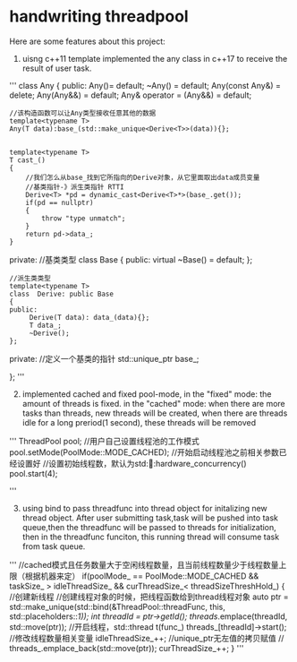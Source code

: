 # handwriting threadpool
Here are some features about this project:

1. uisng c++11 template  implemented the any class in c++17 to receive the result of user task.

'''
class Any
{
public:
    Any()= default;
    ~Any() = default;
    Any(const Any&) = delete;
    Any(Any&&) = default;
    Any& operator = (Any&&) = default;
    
    //该构造函数可以让Any类型接收任意其他的数据
    template<typename T>
    Any(T data):base_(std::make_unique<Derive<T>>(data)){};


    template<typename T>
    T cast_()
    {
        //我们怎么从base_找到它所指向的Derive对象，从它里面取出data成员变量
        //基类指针-》派生类指针 RTTI
        Derive<T> *pd = dynamic_cast<Derive<T>*>(base_.get());
        if(pd == nullptr)
        {
            throw "type unmatch";
        }
        return pd->data_;
    }
private:
    //基类类型
    class Base
    {
    public:
        virtual ~Base() = default; 
    };

    //派生类类型
    template<typename T> 
    class  Derive: public Base
    {        
    public:
         Derive(T data): data_(data){};
         T data_;
         ~Derive();
    };
private:
    //定义一个基类的指针
    std::unique_ptr<Base> base_;
    
};
'''

2. implemented cached and fixed pool-mode,
in the "fixed" mode:
the amount of threads is fixed. 
in the "cached" mode: 
when there are more tasks than threads, new threads will be created,
when there are threads idle for a long preriod(1 second), these threads will be removed
 
'''
    ThreadPool pool;
    //用户自己设置线程池的工作模式
    pool.setMode(PoolMode::MODE_CACHED);
    //开始启动线程池之前相关参数已经设置好
    //设置初始线程数，默认为std::thread::hardware_concurrency()
    pool.start(4);
  
'''


3. using bind to pass threadfunc into thread object for initalizing new thread object. After user submitting task,task will be pushed into task queue,then the threadfunc will be passed to threads for initialization, then in the threadfunc funciton, this running thread will consume task from task queue.
    
'''
  //cached模式且任务数量大于空闲线程数量，且当前线程数量少于线程数量上限（根据机器来定）
    if(poolMode_ == PoolMode::MODE_CACHED && taskSize_ > idleThreadSize_ && curThreadSize_< threadSizeThreshHold_)
    {
        //创建新线程
        //创建线程对象的时候，把线程函数给到thread线程对象
        auto ptr = std::make_unique<Thread>(std::bind(&ThreadPool::threadFunc, this, std::placeholders::_1));
        int threadId = ptr->getId();
        threads_.emplace(threadId, std::move(ptr));
        //开启线程，std::thread t(func_)
        threads_[threadId]->start();
        //修改线程数量相关变量
        idleThreadSize_++;
        //unique_ptr无左值的拷贝赋值
        // threads_.emplace_back(std::move(ptr));
        curThreadSize_++;
    }
'''
  
  
